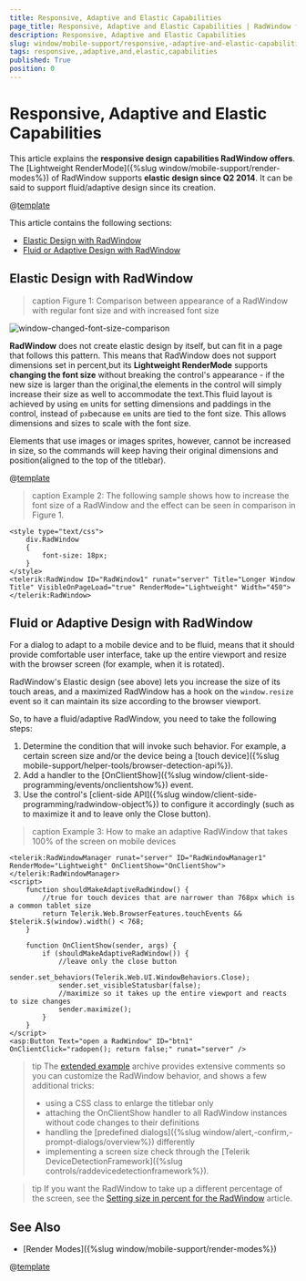 ```yaml
---
title: Responsive, Adaptive and Elastic Capabilities
page_title: Responsive, Adaptive and Elastic Capabilities | RadWindow for ASP.NET AJAX Documentation
description: Responsive, Adaptive and Elastic Capabilities
slug: window/mobile-support/responsive,-adaptive-and-elastic-capabilities
tags: responsive,,adaptive,and,elastic,capabilities
published: True
position: 0
---
```


# Responsive, Adaptive and Elastic Capabilities

This article explains the **responsive design capabilities RadWindow offers**.	The [Lightweight RenderMode]({%slug window/mobile-support/render-modes%}) of RadWindow supports	**elastic design since Q2 2014**. It can be said to support fluid/adaptive design since its creation.

@[template](/_templates/common/render-mode.md#resp-design-desc "slug-el: no, slug-fl: no")

This article contains the following sections:
* [Elastic Design with RadWindow](#elastic-design-with-radwindow)
* [Fluid or Adaptive Design with RadWindow](#fluid-or-adaptive-design-with-radwindow)


## Elastic Design with RadWindow

>caption Figure 1: Comparison between appearance of a RadWindow with regular font size and with increased font size

![window-changed-font-size-comparison](images/window-changed-font-size-comparison.png)

**RadWindow** does not create elastic design by itself, but can fit in a page that follows this pattern. This means that RadWindow does not support dimensions set in percent,but its **Lightweight RenderMode** supports **changing the font size** without breaking the control's appearance - if the new size is larger than the original,the elements in the control will simply increase their size as well to accommodate the text.This fluid layout is achieved by using `em` units for setting dimensions and paddings in the control, instead of `px`because `em` units are tied to the font size. This allows dimensions and sizes to scale with the font size.

Elements that use images or images sprites, however, cannot be increased in size, so the commands will keep having their original dimensions and position(aligned to the top of the titlebar).

@[template](/_templates/common/font-size-notes.md#note-and-example "control: RadWindow")

>caption Example 2: The following sample shows how to increase the font size of a RadWindow and the effect can be seen in comparison in Figure 1.

````ASP.NET
<style type="text/css">
	div.RadWindow
	{
		font-size: 18px;
	}
</style>
<telerik:RadWindow ID="RadWindow1" runat="server" Title="Longer Window Title" VisibleOnPageLoad="true" RenderMode="Lightweight" Width="450">
</telerik:RadWindow>
````

## Fluid or Adaptive Design with RadWindow

For a dialog to adapt to a mobile device and to be fluid, means that it should provide comfortable user interface, take up the entire viewport and resize with the browser screen (for example, when it is rotated).

RadWindow's Elastic design (see above) lets you increase the size of its touch areas, and a maximized RadWindow has a hook on the `window.resize` event so it can maintain its size according to the browser viewport. 

So, to have a fluid/adaptive RadWindow, you need to take the following steps:

1. Determine the condition that will invoke such behavior. For example, a certain screen size and/or the device being a [touch device]({%slug mobile-support/helper-tools/browser-detection-api%}).
2. Add a handler to the [OnClientShow]({%slug window/client-side-programming/events/onclientshow%}) event.
3. Use the control's [client-side API]({%slug window/client-side-programming/radwindow-object%}) to configure it accordingly (such as to maximize it and to leave only the Close button).

>caption Example 3: How to make an adaptive RadWindow that takes 100% of the screen on mobile devices

````ASP.NET
<telerik:RadWindowManager runat="server" ID="RadWindowManager1" RenderMode="Lightweight" OnClientShow="OnClientShow">
</telerik:RadWindowManager>
<script>
	function shouldMakeAdaptiveRadWindow() {
		//true for touch devices that are narrower than 768px which is a common tablet size
		return Telerik.Web.BrowserFeatures.touchEvents && $telerik.$(window).width() < 768;
	}

	function OnClientShow(sender, args) {
		if (shouldMakeAdaptiveRadWindow()) {
			//leave only the close button
			sender.set_behaviors(Telerik.Web.UI.WindowBehaviors.Close);
			sender.set_visibleStatusbar(false);
			//maximize so it takes up the entire viewport and reacts to size changes
			sender.maximize();
		}
	}
</script>
<asp:Button Text="open a RadWindow" ID="btn1" OnClientClick="radopen(); return false;" runat="server" />
````

>tip The [extended example](extensive-fluid-example.zip) archive provides extensive comments so you can customize the RadWindow behavior, and shows a few additional tricks:
>
> * using a CSS class to enlarge the titlebar only
> * attaching the OnClientShow handler to all RadWindow instances without code changes to their definitions
> * handling the [predefined dialogs]({%slug window/alert,-confirm,-prompt-dialogs/overview%}) differently
> * implementing a screen size check through the [Telerik DeviceDetectionFramework]({%slug controls/raddevicedetectionframework%}).

>tip If you want the RadWindow to take up a different percentage of the screen, see the [Setting size in percent for the RadWindow](https://www.telerik.com/support/kb/aspnet-ajax/window/details/setting-size-in-percent-for-the-radwindow) article.

## See Also

 * [Render Modes]({%slug window/mobile-support/render-modes%})

@[template](/_templates/common/font-size-notes.md#related-resources)